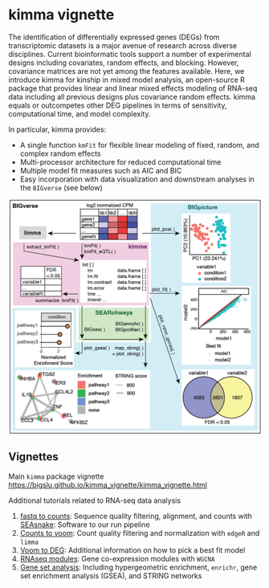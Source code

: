 # kimma vignette

The identification of differentially expressed genes (DEGs) from transcriptomic datasets is a major avenue of research across diverse disciplines. Current bioinformatic tools support a number of experimental designs including covariates, random effects, and blocking. However, covariance matrices are not yet among the features available. Here, we introduce kimma for kinship in mixed model analysis, an open-source R package that provides linear and linear mixed effects modeling of RNA-seq data including all previous designs plus covariance random effects. kimma equals or outcompetes other DEG pipelines in terms of sensitivity, computational time, and model complexity. 

In particular, kimma provides:

* A single function `kmFit` for flexible linear modeling of fixed, random, and complex random effects
* Multi-processor architecture for reduced computational time
* Multiple model fit measures such as AIC and BIC
* Easy incorporation with data visualization and downstream analyses in the `BIGverse` (see below)

![](figures/intro_diagram2-01.png)

## Vignettes

Main `kimma` package vignette  
<https://bigslu.github.io/kimma_vignette/kimma_vignette.html>

Additional tutorials related to RNA-seq data analysis

1. [fastq to counts](https://bigslu.github.io/tutorials/RNAseq/1.RNAseq_fastq.to.counts.html): Sequence quality filtering, alignment, and counts with [SEAsnake](https://bigslu.github.io/SEAsnake/vignette/SEAsnake_vignette.html): Software to our run pipeline
2. [Counts to voom](https://bigslu.github.io/tutorials/RNAseq/2.RNAseq_counts.to.voom.html): Count quality filtering and normalization with `edgeR` and `limma`
3. [Voom to DEG](https://bigslu.github.io/tutorials/RNAseq/3.RNAseq_voom.to.DEG.html): Additional information on how to pick a best fit model
5. [RNAseq modules](https://bigslu.github.io/tutorials/RNAseq/4.RNAseq_modules.html): Gene co-expression modules with `WGCNA`
6. [Gene set analysis](https://bigslu.github.io/tutorials/RNAseq/5.RNAseq_gene.set.analysis.html): Including hypergeometric enrichment, `enrichr`, gene set enrichment analysis (GSEA), and STRING networks
